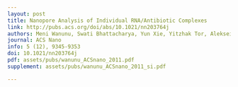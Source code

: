 ```yaml
---
layout: post
title: Nanopore Analysis of Individual RNA/Antibiotic Complexes
link: http://pubs.acs.org/doi/abs/10.1021/nn203764j
authors: Meni Wanunu, Swati Bhattacharya, Yun Xie, Yitzhak Tor, Aleksei Aksimentiev, Marija Drndić
journal: ACS Nano
info: 5 (12), 9345-9353
doi: 10.1021/nn203764j
pdf: assets/pubs/wanunu_ACSnano_2011.pdf
supplement: assets/pubs/wanunu_ACSnano_2011_si.pdf

---
```

